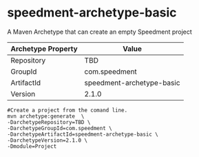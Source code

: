 # speedment-archetype-basic
A Maven Archetype that can create an empty Speedment project

| Archetype Property | Value                               |
| ------------------ | ----------------------------------- |
| Repository         | TBD                                 |
| GroupId            | com.speedment                       |
| ArtifactId         | speedment-archetype-basic           |
| Version            | 2.1.0                               |

```
#Create a project from the comand line.
mvn archetype:generate  \
-DarchetypeRepository=TBD \
-DarchetypeGroupId=com.speedment \
-DarchetypeArtifactId=speedment-archetype-basic \
-DarchetypeVersion=2.1.0 \
-Dmodule=Project
```
